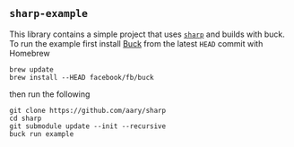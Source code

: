 `sharp-example`
---------------

This library contains a simple project that uses
[`sharp`](https://github.com/aary/sharp) and builds with buck.  To run the
example first install [Buck](https://github.com/facebook/buck) from the latest
`HEAD` commit with Homebrew

``` shell
brew update
brew install --HEAD facebook/fb/buck
```

then run the following 

```
git clone https://github.com/aary/sharp
cd sharp
git submodule update --init --recursive
buck run example
```
